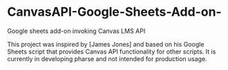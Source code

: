 # CanvasAPI-Google-Sheets-Add-on-
Google sheets add-on invoking Canvas LMS API

This project was inspired by [James Jones] and based on his Google Sheets script that provides Canvas API functionality for other scripts. 
It is currently in developing pharse and not intended for production usage.
